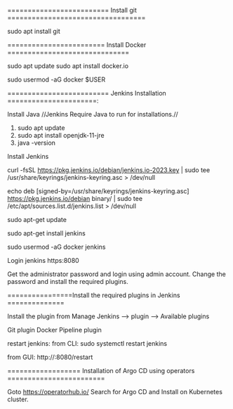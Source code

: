 ========================= Install git ==================================

sudo apt install git

======================== Install Docker ==============================

sudo apt update
sudo apt install docker.io

sudo usermod -aG docker $USER

========================= Jenkins Installation ======================:

Install Java   //Jenkins Require Java to run for installations.//

1) sudo apt update
2) sudo apt install openjdk-11-jre
3) java -version


Install Jenkins

curl -fsSL https://pkg.jenkins.io/debian/jenkins.io-2023.key | sudo tee \
  /usr/share/keyrings/jenkins-keyring.asc > /dev/null
  
echo deb [signed-by=/usr/share/keyrings/jenkins-keyring.asc] \
  https://pkg.jenkins.io/debian binary/ | sudo tee \
  /etc/apt/sources.list.d/jenkins.list > /dev/null

sudo apt-get update

sudo apt-get install jenkins

sudo usermod -aG docker jenkins

Login jenkins https<public IP>:8080

Get the administrator password and login using admin account. Change the password and install the required plugins.



================Install the required plugins in Jenkins ==============


Install the plugin from Manage Jenkins --> plugin --> Available plugins

Git plugin
Docker Pipeline plugin

restart jenkins:
from CLI: 
sudo systemctl restart jenkins

from GUI: 
http://<public-ip>:8080/restart 



================== Installation of Argo CD using operators ========================

Goto 
https://operatorhub.io/
Search for Argo CD and Install on Kubernetes cluster.
